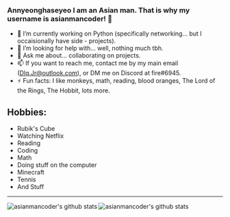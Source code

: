 ### Annyeonghaseyeo I am an Asian man. That is why my username is asianmancoder!  👋

- 🔭 I’m currently working on Python (specifically networking... but I occaisionally have side - projects).
- 🤔 I’m looking for help with... well, nothing much tbh.
- 💬 Ask me about... collaborating on projects.
- 📫 If you want to reach me, contact me by my main email (Dlq.Jr@outlook.com), or DM me on Discord at fire#6945.
- ⚡ Fun facts: I like monkeys, math, reading, blood oranges, The Lord of the Rings, The Hobbit, lots more.

<h2>
  Hobbies:
 </h2>

<ul>
  <li>Rubik's Cube</li>
    <li>Watching Netflix</li>
    <li>Reading</li>
    <li>Coding</li>
    <li>Math</li>
    <li>Doing stuff on the computer</li>
    <li>Minecraft</li>
    <li>Tennis</li>
    <li>And Stuff</li>
  </ul>

<hr>


<img alt="asianmancoder's github stats" align="left" src="https://github-readme-stats.vercel.app/api?username=asianmancoder&count_private=true&show_icons=true&theme=radical&hide_border=true"/>
<img alt="asianmancoder's github stats" align="left" src="https://github-readme-stats.vercel.app/api/top-langs/?username=asianmancoder&layout=compact&theme=radical&hide_border=true&card_width=250"/>
